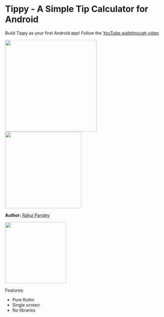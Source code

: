 # Tippy - A Simple Tip Calculator for Android

Build Tippy as your first Android app! Follow the [YouTube walkthrough video](https://www.youtube.com/playlist?list=PL7NYbSE8uaBCMVBVg6cskGzdYguj3CUP-)

<p float="middle">
    <img src="https://raw.githubusercontent.com/rpandey1234/AndroidTippy/main/framed1.png" width="300">
    <img src="https://raw.githubusercontent.com/rpandey1234/AndroidTippy/main/ColorAnimationTip.gif" width="250">
</p>

**Author:** [Rahul Pandey](https://www.youtube.com/rpandey1234)

<a href='https://play.google.com/store/apps/details?id=com.rkpandey.tipcalculator'><img width="200px" src='https://play.google.com/intl/en_us/badges/static/images/badges/en_badge_web_generic.png' /></a>

Features:
- Pure Kotlin
- Single screen
- No libraries

